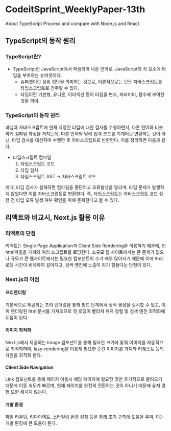 # CodeitSprint_WeeklyPaper-13th

About TypeScript Process and compare with Node.js and React

## TypeScript의 동작 원리

### TypeScript란?

- TypeScript란 JavaScript에서 파생되어 나온 언어로, JavaScript의 각 요소에 타입을 부여하는 슈퍼셋이다.
  - 슈퍼셋이란 상위 집단을 의미하는 것으로, 이론적으로는 모든 자바스크립트를 타입스크립트로 간주할 수 있다.
  - 타입이란 기본형, 유니온, 이터섹션 등의 타입을 변수, 파라미터, 함수에 부여한 것을 의미.

### TypeScript의 동작 원리

바닐라 자바스크립트에 현재 지정된 타입에 대한 검사를 수행하면서, 다른 언어와 비슷하게 컴파일 과정을 거치는데, 다른 언어와 달리 입력 코드를 기계어로 변환하는 것이 아닌, 타입 검사를 대신하여 수행한 후 자바스크립트로 반환한다.
이를 정리하면 다음과 같다.

- 타입스크립트 컴파일
  1. 타입스크립트 코드
  2. 타입 검사
  3. 타입스크립트 AST -> 자바스크립트 코드

이때, 타입 검사가 실패하면 컴파일을 중단하고 오류발생을 알리며, 타입 문제가 발생하지 않았다면 이를 자바스크립트로 변환한다. 즉, 타입스크립트는 자바스크립트 코드 실행 전 타입 오류 발생 여부 확인을 위해 존재한다고 볼 수 있다.

## 리액트와 비교시, Next.js 활용 이유

### 리액트의 단점

리액트는 Single Page Application과 Client Side Rendering을 이용하기 때문에, 빈 html파일을 가져와 여러 스크립트를 로딩한다. 소규모 웹 사이트에서는 큰 문제가 없으나 규모가 큰 웹사이트에서는 필요한 컴포넌트의 수가 매우 많아지기 때문에 이에 따라 로딩 시간이 비례하여 길어지고, 검색 엔진에 노출이 되기 힘들다는 단점이 있다.

### Next.js의 이점

#### 프리렌더링

기본적으로 제공되는 프리 렌더링을 통해 빌드 단계에서 정적 생성을 실시할 수 있고, 이미 렌더링된 html문서를 가져오므로 첫 로딩이 빨라져 유저 경험 및 검색 엔진 최적화에 도움이 된다.

#### 이미지 최적화

Next.js에서 제공하는 Image 컴포넌트를 통해 필요한 크기에 맞춰 이미지를 자동적으로 최적화하며, lazy-rendering을 이용해 필요한 순간 이미지를 가져와 리퀘스트 등의 자원을 최적화 한다.

#### Client Side Navigation

Link 컴포넌트를 통해 페이지 이동시 해당 페이지에 필요한 것만 추가적으로 불러오기 때문에 이동 속도가 빠르며, 현재 페이지를 완전히 전환하는 것이 아니기 때문에 유저 경험 또한 해치지 않는다.

#### 개발 환경

파일 라우팅, 리다이렉트, 스타일링 환경 설정 등을 통해 초기 구축에 도움을 주며, 이는 개발 환경에 큰 도움이 된다.
